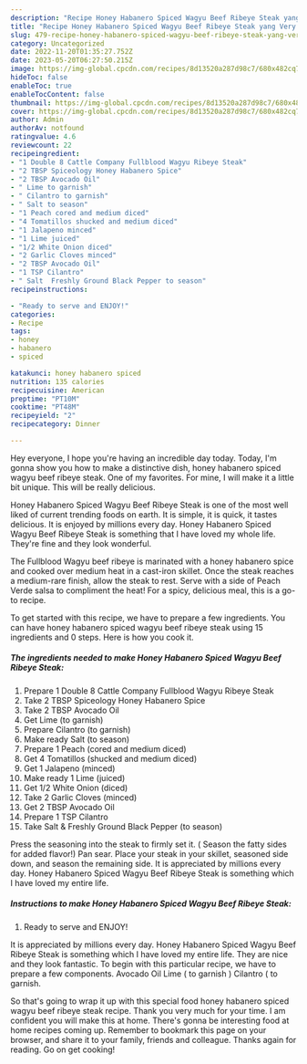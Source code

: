 ```yaml
---
description: "Recipe Honey Habanero Spiced Wagyu Beef Ribeye Steak yang Very Delicious}"
title: "Recipe Honey Habanero Spiced Wagyu Beef Ribeye Steak yang Very Delicious}"
slug: 479-recipe-honey-habanero-spiced-wagyu-beef-ribeye-steak-yang-very-delicious
category: Uncategorized
date: 2022-11-20T01:35:27.752Z
date: 2023-05-20T06:27:50.215Z
image: https://img-global.cpcdn.com/recipes/8d13520a287d98c7/680x482cq70/honey-habanero-spiced-wagyu-beef-ribeye-steak-recipe-main-photo.jpg
hideToc: false
enableToc: true
enableTocContent: false
thumbnail: https://img-global.cpcdn.com/recipes/8d13520a287d98c7/680x482cq70/honey-habanero-spiced-wagyu-beef-ribeye-steak-recipe-main-photo.jpg
cover: https://img-global.cpcdn.com/recipes/8d13520a287d98c7/680x482cq70/honey-habanero-spiced-wagyu-beef-ribeye-steak-recipe-main-photo.jpg
author: Admin
authorAv: notfound
ratingvalue: 4.6
reviewcount: 22
recipeingredient:
- "1 Double 8 Cattle Company Fullblood Wagyu Ribeye Steak"
- "2 TBSP Spiceology Honey Habanero Spice"
- "2 TBSP Avocado Oil"
- " Lime to garnish"
- " Cilantro to garnish"
- " Salt to season"
- "1 Peach cored and medium diced"
- "4 Tomatillos shucked and medium diced"
- "1 Jalapeno minced"
- "1 Lime juiced"
- "1/2 White Onion diced"
- "2 Garlic Cloves minced"
- "2 TBSP Avocado Oil"
- "1 TSP Cilantro"
- " Salt  Freshly Ground Black Pepper to season"
recipeinstructions:

- "Ready to serve and ENJOY!"
categories:
- Recipe
tags:
- honey
- habanero
- spiced

katakunci: honey habanero spiced 
nutrition: 135 calories
recipecuisine: American
preptime: "PT10M"
cooktime: "PT48M"
recipeyield: "2"
recipecategory: Dinner

---
```



Hey everyone, I hope you're having an incredible day today. Today, I'm gonna show you how to make a distinctive dish, honey habanero spiced wagyu beef ribeye steak. One of my favorites. For mine, I will make it a little bit unique. This will be really delicious.

Honey Habanero Spiced Wagyu Beef Ribeye Steak is one of the most well liked of current trending foods on earth. It is simple, it is quick, it tastes delicious. It is enjoyed by millions every day. Honey Habanero Spiced Wagyu Beef Ribeye Steak is something that I have loved my whole life. They're fine and they look wonderful.

The Fullblood Wagyu beef ribeye is marinated with a honey habanero spice and cooked over medium heat in a cast-iron skillet. Once the steak reaches a medium-rare finish, allow the steak to rest. Serve with a side of Peach Verde salsa to compliment the heat! For a spicy, delicious meal, this is a go-to recipe.


To get started with this recipe, we have to prepare a few ingredients. You can have honey habanero spiced wagyu beef ribeye steak using 15 ingredients and 0 steps. Here is how you cook it.

<!--inarticleads1-->

##### The ingredients needed to make Honey Habanero Spiced Wagyu Beef Ribeye Steak:

1. Prepare 1 Double 8 Cattle Company Fullblood Wagyu Ribeye Steak
1. Take 2 TBSP Spiceology Honey Habanero Spice
1. Take 2 TBSP Avocado Oil
1. Get  Lime (to garnish)
1. Prepare  Cilantro (to garnish)
1. Make ready  Salt (to season)
1. Prepare 1 Peach (cored and medium diced)
1. Get 4 Tomatillos (shucked and medium diced)
1. Get 1 Jalapeno (minced)
1. Make ready 1 Lime (juiced)
1. Get 1/2 White Onion (diced)
1. Take 2 Garlic Cloves (minced)
1. Get 2 TBSP Avocado Oil
1. Prepare 1 TSP Cilantro
1. Take  Salt &amp; Freshly Ground Black Pepper (to season)


Press the seasoning into the steak to firmly set it. ( Season the fatty sides for added flavor!) Pan sear. Place your steak in your skillet, seasoned side down, and season the remaining side. It is appreciated by millions every day. Honey Habanero Spiced Wagyu Beef Ribeye Steak is something which I have loved my entire life. 

<!--inarticleads2-->

##### Instructions to make Honey Habanero Spiced Wagyu Beef Ribeye Steak:


1. Ready to serve and ENJOY!

It is appreciated by millions every day. Honey Habanero Spiced Wagyu Beef Ribeye Steak is something which I have loved my entire life. They are nice and they look fantastic. To begin with this particular recipe, we have to prepare a few components. Avocado Oil Lime ( to garnish ) Cilantro ( to garnish. 

So that's going to wrap it up with this special food honey habanero spiced wagyu beef ribeye steak recipe. Thank you very much for your time. I am confident you will make this at home. There's gonna be interesting food at home recipes coming up. Remember to bookmark this page on your browser, and share it to your family, friends and colleague. Thanks again for reading. Go on get cooking!

